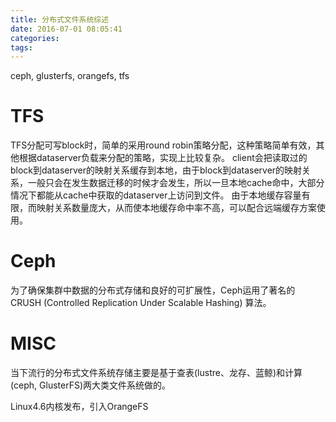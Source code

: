 ```yaml
---
title: 分布式文件系统综述
date: 2016-07-01 08:05:41
categories:
tags:
---
```


ceph, glusterfs, orangefs, tfs

# TFS #

TFS分配可写block时，简单的采用round robin策略分配，这种策略简单有效，其他根据dataserver负载来分配的策略，实现上比较复杂。
client会把读取过的block到dataserver的映射关系缓存到本地，由于block到dataserver的映射关系，一般只会在发生数据迁移的时候才会发生，所以一旦本地cache命中，大部分情况下都能从cache中获取的dataserver上访问到文件。
由于本地缓存容量有限，而映射关系数量庞大，从而使本地缓存命中率不高，可以配合远端缓存方案使用。

# Ceph #

为了确保集群中数据的分布式存储和良好的可扩展性，Ceph运用了著名的CRUSH (Controlled Replication Under Scalable Hashing) 算法。

# MISC #

当下流行的分布式文件系统存储主要是基于查表(lustre、龙存、蓝鲸)和计算(ceph, GlusterFS)两大类文件系统做的。

Linux4.6内核发布，引入OrangeFS
